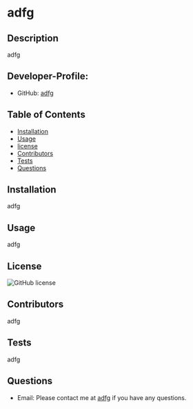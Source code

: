 

# adfg

## Description
adfg

## Developer-Profile:
* GitHub: [adfg](https://github.com/adfg)

## Table of Contents
* [Installation](#installation)
* [Usage](#usage)
* [license](#license)
* [Contributors](#contributors)
* [Tests](#tests)
* [Questions](#questions)
## Installation
adfg

## Usage
adfg

## License
![GitHub license](https://img.shields.io/badge/license-APACHE%202.0-blue.svg)

## Contributors
adfg

## Tests
adfg

## Questions
* Email: Please contact me at [adfg](mailto:adfg) if you have any questions.


